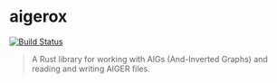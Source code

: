 # aigerox

[![Build Status](https://github.com/Lipen/aigerox/actions/workflows/ci.yml/badge.svg)](https://github.com/Lipen/aigerox/actions/workflows/ci.yml)

> A Rust library for working with AIGs (And-Inverted Graphs) and reading and writing AIGER files.
